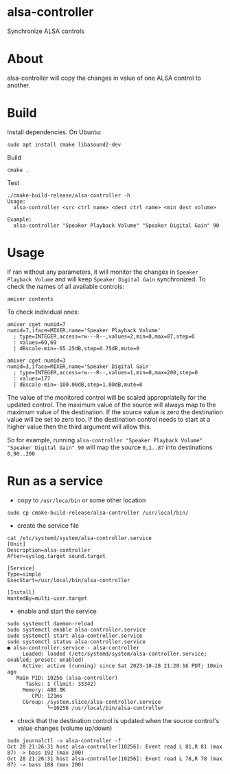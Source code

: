 # alsa-controller
Synchronize ALSA controls

# About
alsa-controller will copy the changes in value of one ALSA control to another.

# Build

Install dependencies.
On Ubuntu:
```
sudo apt install cmake libasound2-dev
```
Build
```
cmake .
```
Test
```
./cmake-build-release/alsa-controller -h
Usage:
  alsa-controller <src ctrl name> <dest ctrl name> <min dest volume>

Example:
  alsa-controller "Speaker Playback Volume" "Speaker Digital Gain" 90
```

# Usage
If ran without any parameters, it will monitor the changes in `Speaker Playback Volume` and will keep `Speaker Digital Gain` synchronized.
To check the names of all available controls:
```
amixer contents
```
To check individual ones:
```
amixer cget numid=7
numid=7,iface=MIXER,name='Speaker Playback Volume'
  ; type=INTEGER,access=rw---R--,values=2,min=0,max=87,step=0
  : values=69,69
  | dBscale-min=-65.25dB,step=0.75dB,mute=0
```
```
amixer cget numid=3
numid=3,iface=MIXER,name='Speaker Digital Gain'
  ; type=INTEGER,access=rw---R--,values=1,min=0,max=200,step=0
  : values=177
  | dBscale-min=-100.00dB,step=1.00dB,mute=0
```
The value of the monitored control will be scaled appropriatelly for the updated control. The maximum value of the source will always map to the maximum value of the destination. If the source value is zero the destination value will be set to zero too. If the destination control needs to start at a higher value then the third argument will allow this.

So for example, running `alsa-controller "Speaker Playback Volume" "Speaker Digital Gain" 90` will map the source `0,1..87` into destinations `0,90..200`

# Run as a service
* copy to `/usr/loca/bin` or some other location
```
sudo cp cmake-build-release/alsa-controller /usr/local/bin/
```
* create the service file
```
cat /etc/systemd/system/alsa-controller.service 
[Unit]
Description=alsa-controller
After=syslog.target sound.target

[Service]
Type=simple
ExecStart=/usr/local/bin/alsa-controller

[Install]
WantedBy=multi-user.target
```
* enable and start the service
```
sudo systemctl daemon-reload
sudo systemctl enable alsa-controller.service
sudo systemctl start alsa-controller.service
sudo systemctl status alsa-controller.service 
● alsa-controller.service - alsa-controller
     Loaded: loaded (/etc/systemd/system/alsa-controller.service; enabled; preset: enabled)
     Active: active (running) since Sat 2023-10-28 21:20:16 PDT; 10min ago
   Main PID: 10256 (alsa-controller)
      Tasks: 1 (limit: 33342)
     Memory: 488.0K
        CPU: 121ms
     CGroup: /system.slice/alsa-controller.service
             └─10256 /usr/local/bin/alsa-controller
```
* check that the destination control is updated when the source control's value changes (volume up/down)
```
sudo journalctl -u alsa-controller -f
Oct 28 21:26:31 host alsa-controller[10256]: Event read L 81,R 81 (max 87) -> bass 192 (max 200)
Oct 28 21:26:31 host alsa-controller[10256]: Event read L 78,R 78 (max 87) -> bass 188 (max 200)
```
